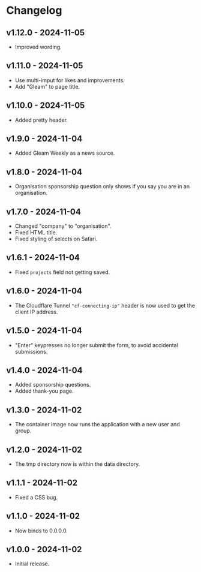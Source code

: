# Changelog

## v1.12.0 - 2024-11-05

- Improved wording.

## v1.11.0 - 2024-11-05

- Use multi-imput for likes and improvements.
- Add "Gleam" to page title.

## v1.10.0 - 2024-11-05

- Added pretty header.

## v1.9.0 - 2024-11-04

- Added Gleam Weekly as a news source.

## v1.8.0 - 2024-11-04

- Organisation sponsorship question only shows if you say you are in an
  organisation.

## v1.7.0 - 2024-11-04

- Changed "company" to "organisation".
- Fixed HTML title.
- Fixed styling of selects on Safari.

## v1.6.1 - 2024-11-04

- Fixed `projects` field not getting saved.

## v1.6.0 - 2024-11-04

- The Cloudflare Tunnel `"cf-connecting-ip"` header is now used to get the
  client IP address.

## v1.5.0 - 2024-11-04

- "Enter" keypresses no longer submit the form, to avoid accidental submissions.

## v1.4.0 - 2024-11-04

- Added sponsorship questions.
- Added thank-you page.

## v1.3.0 - 2024-11-02

- The container image now runs the application with a new user and group.

## v1.2.0 - 2024-11-02

- The tmp directory now is within the data directory.

## v1.1.1 - 2024-11-02

- Fixed a CSS bug.

## v1.1.0 - 2024-11-02

- Now binds to 0.0.0.0.

## v1.0.0 - 2024-11-02

- Initial release.
